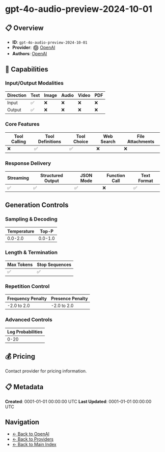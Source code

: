 # gpt-4o-audio-preview-2024-10-01

## 📋 Overview

- **ID**: `gpt-4o-audio-preview-2024-10-01`
- **Provider**: <img src="../logo.svg" alt="" width="20" height="20" style="vertical-align: middle"> [OpenAI](../README.md)
- **Authors**: [OpenAI](../../../authors/openai/README.md)

## 🎯 Capabilities

### Input/Output Modalities

| Direction | Text | Image | Audio | Video | PDF |
|-----------|------|-------|-------|-------|-----|
| Input     | ✅   | ❌   | ❌   | ❌   | ❌   |
| Output    | ✅   | ❌   | ❌   | ❌   | ❌   |

### Core Features

| Tool Calling | Tool Definitions | Tool Choice | Web Search | File Attachments |
|--------------|------------------|-------------|------------|------------------|
| ❌           | ✅               | ✅          | ❌         | ❌               |

### Response Delivery

| Streaming | Structured Output | JSON Mode | Function Call | Text Format |
|-----------|-------------------|-----------|---------------|--------------|
| ✅        | ✅                | ✅        | ❌            | ✅           |

## Generation Controls

### Sampling & Decoding

| Temperature | Top-P |
|---|---|
| 0.0-2.0 | 0.0-1.0 |

### Length & Termination

| Max Tokens | Stop Sequences |
|---|---|
| ✅ | ✅ |

### Repetition Control

| Frequency Penalty | Presence Penalty |
|---|---|
| -2.0 to 2.0 | -2.0 to 2.0 |

### Advanced Controls

| Log Probabilities |
|---|
| 0-20 |

## 💰 Pricing

Contact provider for pricing information.

## 📋 Metadata

**Created**: 0001-01-01 00:00:00 UTC
**Last Updated**: 0001-01-01 00:00:00 UTC

## Navigation

- [← Back to OpenAI](../README.md)
- [← Back to Providers](../../README.md)
- [← Back to Main Index](../../../README.md)
